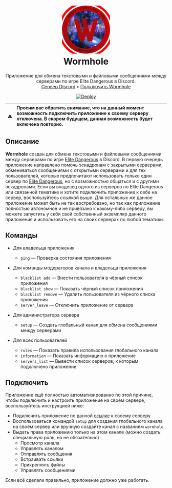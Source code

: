 <h1 align="center">
  <br>
  <img src="sources/images/Wormhole - Logo - Small.png" alt="ᓚᘏᗢ" width="150" height="150">
  <br>
  Wormhole
  <br>
</h1>

<p align="center">
    Приложение для обмена текстовыми и файловыми сообщениями между серверами по игре Elite Dangerous в Discord.
    <br/>
    <a href="https://discord.gg/HFqmXPvMxC">Сервер Discord</a>
    •
    <a href="https://discord.com/oauth2/authorize?client_id=876127339161981059&scope=bot%20applications.commands">Подключить Wormhole</a>
</p>


<p align="center">
  <a href="https://heroku.com/deploy?template=https://github.com/beigbeider/wormhole/tree/rewrite">
    <img src="https://www.herokucdn.com/deploy/button.svg" alt="Deploy">
  </a>
</p>

:warning: | Просим вас обратить внимание, что на данный момент возможность подключить приложение к своему серверу отключена. В скором будущем, данная возможность будет включена повторно.
:---: | :---

## Описание
**Wormhole** создан для обмена текстовыми и файловыми сообщениями между серверами по игре [Elite Dangerous](https://www.elitedangerous.com/) в Discord. В первую очередь приложение направлено помочь эскадронам с закрытыми серверами, обмениваться сообщениями с открытыми серверами и для тех пользователей, которые предпочитают использовать только один сервер по [Elite Dangerous](https://www.elitedangerous.com/), но с возможностью общаться и с другими эскадронами. Если вы владелец одного из серверов по Elite Dangerous или связанной тематике и хотите подключить приложение к себе на сервер, воспользуйтесь ссылкой выше. Для остальных же данное приложение может быть не так востребовано, но так как приложение полностью автономное и не привязано к какому-либо серверу, вы можете запустить у себя свой собственный экземпляр данного приложения и использовать его на своих серверах по любой тематики.

## Команды
- Для владельца приложения
    - `ping` — Проверка состояния приложения

- Для команды модераторов канала и владельца приложения
    - `blacklist add` — Внести пользователя в чёрный список приложения
    - `blacklist show` — Показать чёрный список приложения
    - `blacklist remove` — Удалить пользователя из чёрного списка приложения
    - `server_leave` — Отключить приложение от сервера

- Для администратора сервера
    - `setup` — Создать глобальный канал для обмена сообщениями между серверами

- Для всех пользователей
    - `rules` — Показать правила использования глобального канала
    - `information` — Показать информацию о приложение
    - `servers_list` — Вывести список серверов, к которым подключено приложение

## Подключить
Приложение ещё полностью автоматизированно по этой причине, чтобы подключить и настроить приложение на своём сервере, воспользуйтесь инструкцией ниже:
- Подключить приложение по данной [ссылке](https://discord.com/oauth2/authorize?client_id=876127339161981059&scope=bot%20applications.commands) к своему серверу
- Воспользоваться командой `setup` для создания глобального канала на своём сервер или вручную создайте канал с названием `wormhole`
- Выдать права приложению только на этом канале (можно создать специальную роль, но не обязательно)
    - Просмотр канала
    - Управлять каналом
    - Отправлять сообщения
    - Встраивать ссылки
    - Прикреплять файлы
    - Управлять сообщениями
 
 Если всё сделали правильно, приложение должно уже работать.
